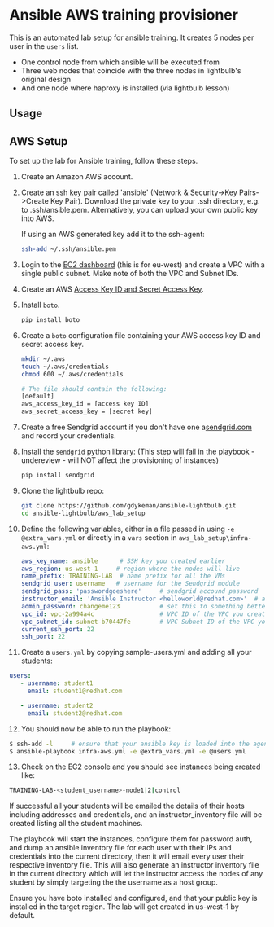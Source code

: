 Ansible AWS training provisioner
================================

This is an automated lab setup for ansible training. It creates 5 nodes per user in the `users` list.

* One control node from which ansible will be executed from
* Three web nodes that coincide with the three nodes in lightbulb's original design
* And one node where haproxy is installed (via lightbulb lesson)

Usage
-----

## AWS Setup

To set up the lab for Ansible training, follow these steps.

1. Create an Amazon AWS account.

2. Create an ssh key pair called 'ansible' (Network & Security->Key Pairs->Create Key Pair). Download the private key to your .ssh directory, e.g. to .ssh/ansible.pem. Alternatively, you can upload your own public key into AWS.

   If using an AWS generated key add it to the ssh-agent:

   ```bash
   ssh-add ~/.ssh/ansible.pem
   ```

3. Login to the [EC2 dashboard](https://eu-west-1.console.aws.amazon.com/ec2/v2/home?region=eu-west-1#) (this is for eu-west) and create a VPC with a single public subnet. Make note of both the VPC and Subnet IDs.

4. Create an AWS [Access Key ID and Secret Access Key](http://docs.aws.amazon.com/AWSSimpleQueueService/latest/SQSGettingStartedGuide/AWSCredentials.html).

5. Install `boto`.

   ```bash
   pip install boto
   ```

6. Create a `boto` configuration file containing your AWS access key ID and secret access key.

    ```bash
    mkdir ~/.aws
    touch ~/.aws/credentials
    chmod 600 ~/.aws/credentials

    # The file should contain the following:
    [default]
    aws_access_key_id = [access key ID]
    aws_secret_access_key = [secret key]
    ```
7. Create a free Sendgrid account if you don't have one a[sendgrid.com](http://sendgrid.com) and record your credentials.

8. Install the `sendgrid` python library: (This step will fail in the playbook - undereview -   will NOT affect the provisioning of instances)

    ```bash
    pip install sendgrid
    ```

9. Clone the lightbulb repo:

   ```bash
   git clone https://github.com/gdykeman/ansible-lightbulb.git
   cd ansible-lightbulb/aws_lab_setup
   ```

10. Define the following variables, either in a file passed in using `-e @extra_vars.yml` or directly in a `vars` section in `aws_lab_setup\infra-aws.yml`:

    ```yaml
    aws_key_name: ansible      # SSH key you created earlier
    aws_region: us-west-1     # region where the nodes will live
    name_prefix: TRAINING-LAB  # name prefix for all the VMs
    sendgrid_user: username   # username for the Sendgrid module
    sendgrid_pass: 'passwordgoeshere'     # sendgrid accound password
    instructor_email: 'Ansible Instructor <helloworld@redhat.com>'  # address you want the emails to arrive from
    admin_password: changeme123           # set this to something better if you'd like
    vpc_id: vpc-2a994a4c                  # VPC ID of the VPC you created earlier
    vpc_subnet_id: subnet-b70447fe        # VPC Subnet ID of the VPC you created earlier
    current_ssh_port: 22
    ssh_port: 22
    ```

11. Create a `users.yml` by copying sample-users.yml and adding all your
students:

   ```yaml
   users:
      - username: student1
        email: student1@redhat.com

      - username: student2
        email: student2@redhat.com
   ```

12. You should now be able to run the playbook:

   ```bash
   $ ssh-add -l     # ensure that your ansible key is loaded into the agent
   $ ansible-playbook infra-aws.yml -e @extra_vars.yml -e @users.yml
   ```

13. Check on the EC2 console and you should see instances being created like:

   ```bash
   TRAINING-LAB-<student_username>-node1|2|control
   ```

If successful all your students will be emailed the details of their hosts including addresses and credentials, and an instructor_inventory file will be created listing all the student machines.

The playbook will start the instances, configure them for password auth, and dump an ansible inventory file for each user with their IPs and credentials into the current directory, then it will email every user their respective inventory file. This will also generate an instructor inventory file in the current directory which will let the instructor access the nodes of any student by simply targeting the the username as a host group.

Ensure you have boto installed and configured, and that your public key is installed in the target region. The lab will get created in us-west-1 by default.
